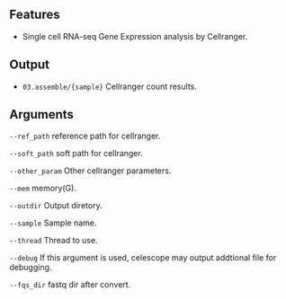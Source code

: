 ## Features
- Single cell RNA-seq Gene Expression analysis by Cellranger.

## Output
- `03.assemble/{sample}` Cellranger count results.
## Arguments
`--ref_path` reference path for cellranger.

`--soft_path` soft path for cellranger.

`--other_param` Other cellranger parameters.

`--mem` memory(G).

`--outdir` Output diretory.

`--sample` Sample name.

`--thread` Thread to use.

`--debug` If this argument is used, celescope may output addtional file for debugging.

`--fqs_dir` fastq dir after convert.

